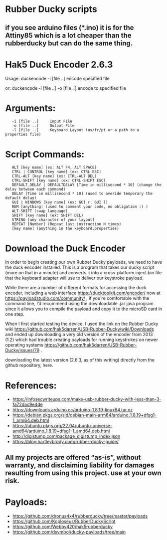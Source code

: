 # Rubber Ducky scripts
## if you see arduino files (*.ino) it is for the Attiny85 which is a lot cheaper than the rubberducky but can do the same thing. 

# Hak5 Duck Encoder 2.6.3
Usage: duckencode -i [file ..]      encode specified file

   or: duckencode -i [file ..] -o [file ..] encode to specified file

# Arguments:
```
   -i [file ..]     Input File
   -o [file ..]     Output File
   -l [file ..]     Keyboard Layout (us/fr/pt or a path to a properties file)
```

# Script Commands:
```
   ALT [key name] (ex: ALT F4, ALT SPACE)
   CTRL | CONTROL [key name] (ex: CTRL ESC)
   CTRL-ALT [key name] (ex: CTRL-ALT DEL)
   CTRL-SHIFT [key name] (ex: CTRL-SHIFT ESC)
   DEFAULT_DELAY | DEFAULTDELAY [Time in millisecond * 10] (change the delay between each command)
   DELAY [Time in millisecond * 10] (used to overide temporary the default delay)
   GUI | WINDOWS [key name] (ex: GUI r, GUI l)
   REM [anything] (used to comment your code, no obligation :) )
   ALT-SHIFT (swap language)
   SHIFT [key name] (ex: SHIFT DEL)
   STRING [any character of your layout]
   REPEAT [Number] (Repeat last instruction N times)
   [key name] (anything in the keyboard.properties)
```

# Download the Duck Encoder
In order to begin creating our own Rubber Ducky payloads, we need to have the duck encoder installed. This is a program that takes our ducky script (more on that in a minute) and converts it into a cross-platform inject.bin file that the keyboard adapter will use to deliver our keystroke payload.

While there are a number of different formats for accessing the duck encoder, including a web interface https://ducktoolkit.com/encoder/ now at https://payloadstudio.com/community/ , if you’re comfortable with the command line, I’d recommend using the downloadable .jar java program since it allows you to compile the payload and copy it to the microSD card in one step.

When I first started testing the device, I used the link on the Rubber Ducky wiki https://github.com/hak5darren/USB-Rubber-Ducky/wiki/Downloads and ended up downloading a very old version of the encoder from 2013 (1.2) which had trouble creating payloads for running keystrokes on newer operating systems https://github.com/hak5darren/USB-Rubber-Ducky/issues/79 .

downloading the latest version (2.6.3, as of this writing) directly from the github repository, here.


# References:
- https://infosecwriteups.com/make-usb-rubber-ducky-with-less-than-3-fa72dac9e4de
- https://downloads.arduino.cc/arduino-1.8.19-linux64.tar.xz
- https://debian.pkgs.org/sid/debian-main-arm64/arduino_1.8.19+dfsg1-1_arm64.deb.html
- https://ubuntu.pkgs.org/22.04/ubuntu-universe-amd64/arduino_1.8.19+dfsg1-1_amd64.deb.html
- http://digistump.com/package_digistump_index.json
- https://blog.hartleybrody.com/rubber-ducky-guide/


## All my projects are offered “as-is”, without warranty, and disclaiming liability for damages resulting from using this project. use at your own risk. 


# Payloads:
- https://github.com/dronus4x4/rubberducky/tree/master/payloads
- https://github.com/Koploseus/RubberDuckyScript
- https://github.com/Webby420/hak5rubberducky
- https://github.com/dsymbol/ducky-payloads/tree/main

